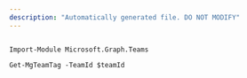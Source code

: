 ```yaml
---
description: "Automatically generated file. DO NOT MODIFY"
---
```


```powershellv2

Import-Module Microsoft.Graph.Teams

Get-MgTeamTag -TeamId $teamId

```